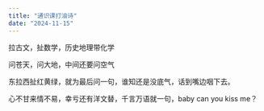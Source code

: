 ```yaml
---
title: "通识课打油诗"
date: "2024-11-15"
---
```


拉古文，扯数学，历史地理带化学

问苍天，问大地，中间还要问空气

东拉西扯红黄绿，就为最后问一句，谁知还是没底气，话到嘴边咽下去。

心不甘来情不易，幸亏还有洋文替，千言万语就一句，baby can you kiss me？